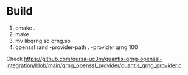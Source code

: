 # Build

1. cmake .
2. make
3. mv libqrng.so qrng.so
4. openssl rand -provider-path . -provider qrng 100 


Check
https://github.com/qursa-uc3m/quantis-qrng-openssl-integration/blob/main/qrng_openssl_provider/quantis_qrng_provider.c
